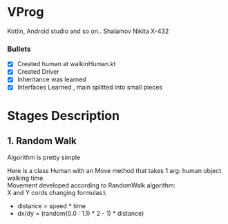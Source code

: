 # VProg
Kotlin, Android studio and so on..
Shalamov Nikita X-432

### Bullets
- [x] Created human at walkinHuman.kt
- [x] Created Driver
- [x] Inheritance was learned
- [x] Interfaces Learned , main splitted into small pieces

# Stages Description

## 1. Random Walk

Algorithm is pretty simple

Here is a class Human with an Move method that takes 1 arg: human object walking time\
Movement developed according to RandomWalk algorithm:\
X and Y cords changing formulas:\
* distance = speed * time 
* dx/dy = (random(0.0 : 1.1) * 2 - 1) * distance)
